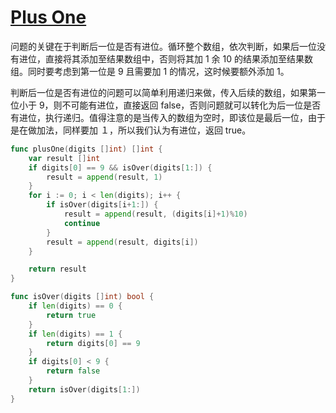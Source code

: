 # [Plus One](https://leetcode.com/problems/plus-one/description/)

问题的关键在于判断后一位是否有进位。循环整个数组，依次判断，如果后一位没有进位，直接将其添加至结果数组中，否则将其加 1 余 10 的结果添加至结果数组。同时要考虑到第一位是 9 且需要加 1 的情况，这时候要额外添加 1。

判断后一位是否有进位的问题可以简单利用递归来做，传入后续的数组，如果第一位小于 9，则不可能有进位，直接返回 false，否则问题就可以转化为后一位是否有进位，执行递归。值得注意的是当传入的数组为空时，即该位是最后一位，由于是在做加法，同样要加 １，所以我们认为有进位，返回 true。

```go
func plusOne(digits []int) []int {
	var result []int
	if digits[0] == 9 && isOver(digits[1:]) {
		result = append(result, 1)
	}
	for i := 0; i < len(digits); i++ {
		if isOver(digits[i+1:]) {
			result = append(result, (digits[i]+1)%10)
			continue
		}
		result = append(result, digits[i])
	}

	return result
}

func isOver(digits []int) bool {
	if len(digits) == 0 {
		return true
	}
	if len(digits) == 1 {
		return digits[0] == 9
	}
	if digits[0] < 9 {
		return false
	}
	return isOver(digits[1:])
}
```

